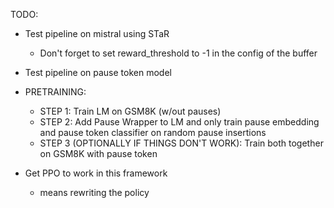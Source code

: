 TODO:


- Test pipeline on mistral using STaR
    - Don't forget to set reward_threshold to -1 in the config of the buffer
- Test pipeline on pause token model


- PRETRAINING:
    - STEP 1: Train LM on GSM8K (w/out pauses)
    - STEP 2: Add Pause Wrapper to LM and only train pause embedding and pause token classifier on random pause insertions
    - STEP 3 (OPTIONALLY IF THINGS DON'T WORK): Train both together on GSM8K with pause token

- Get PPO to work in this framework
    - means rewriting the policy 


